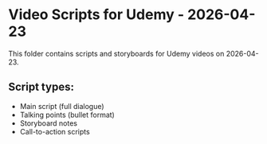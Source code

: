 # Video Scripts for Udemy - 2026-04-23

This folder contains scripts and storyboards for Udemy videos on 2026-04-23.

## Script types:
- Main script (full dialogue)
- Talking points (bullet format)
- Storyboard notes
- Call-to-action scripts
